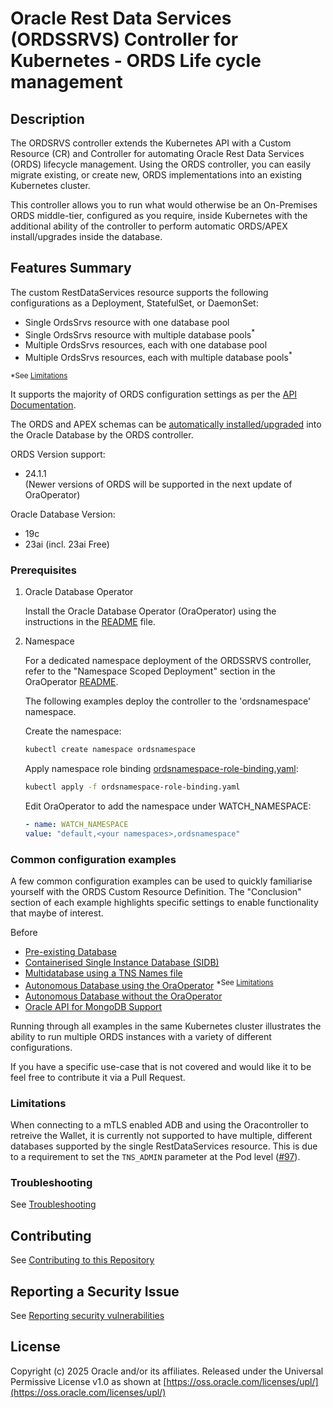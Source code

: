 # Oracle Rest Data Services (ORDSSRVS) Controller for Kubernetes -  ORDS Life cycle management


## Description

The ORDSRVS controller extends the Kubernetes API with a Custom Resource (CR) and Controller for automating Oracle Rest Data
Services (ORDS) lifecycle management.  Using the ORDS controller, you can easily migrate existing, or create new, ORDS implementations
into an existing Kubernetes cluster.  

This controller allows you to run what would otherwise be an On-Premises ORDS middle-tier, configured as you require, inside Kubernetes with the additional ability of the controller to perform automatic ORDS/APEX install/upgrades inside the database.

## Features Summary

The custom RestDataServices resource supports the following configurations as a Deployment, StatefulSet, or DaemonSet:

* Single OrdsSrvs resource with one database pool
* Single OrdsSrvs resource with multiple database pools<sup>*</sup>
* Multiple OrdsSrvs resources, each with one database pool
* Multiple OrdsSrvs resources, each with multiple database pools<sup>*</sup>

<sup>*See [Limitations](#limitations)</sup>

It supports the majority of ORDS configuration settings as per the [API Documentation](./api.md).

The ORDS and APEX schemas can be [automatically installed/upgraded](./autoupgrade.md) into the Oracle Database by the ORDS controller.

ORDS Version support: 
* 24.1.1  
(Newer versions of ORDS will be supported in the next update of OraOperator)

Oracle Database Version: 
* 19c
* 23ai (incl. 23ai Free)

### Prerequisites

1. Oracle Database Operator  

    Install the Oracle Database Operator (OraOperator) using the instructions in the [README](https://github.com/oracle/oracle-database-operator/blob/main/README.md) file.

1. Namespace  

    For a dedicated namespace deployment of the ORDSSRVS controller, refer to the "Namespace Scoped Deployment" section in the OraOperator [README](https://github.com/oracle/oracle-database-operator/blob/main/README.md#2-namespace-scoped-deployment).

    The following examples deploy the controller to the 'ordsnamespace' namespace.

    Create the namespace:
    ```bash
    kubectl create namespace ordsnamespace
    ```

    Apply namespace role binding [ordsnamespace-role-binding.yaml](./ordsnamespace-role-binding.yaml):
    ```bash
    kubectl apply -f ordsnamespace-role-binding.yaml
    ```

    Edit OraOperator to add the namespace under WATCH_NAMESPACE:
    ```yaml
    - name: WATCH_NAMESPACE
    value: "default,<your namespaces>,ordsnamespace"
    ```

### Common configuration examples

A few common configuration examples can be used to quickly familiarise yourself with the ORDS Custom Resource Definition.
The "Conclusion" section of each example highlights specific settings to enable functionality that maybe of interest.

Before 

* [Pre-existing Database](./examples/existing_db.md)
* [Containerised Single Instance Database (SIDB)](./examples/sidb_container.md)
* [Multidatabase using a TNS Names file](./examples/multi_pool.md)
* [Autonomous Database using the OraOperator](./examples/adb_oraoper.md) <sup>*See [Limitations](#limitations)</sup>
* [Autonomous Database without the OraOperator](./examples/adb.md)
* [Oracle API for MongoDB Support](./examples/mongo_api.md)

Running through all examples in the same Kubernetes cluster illustrates the ability to run multiple ORDS instances with a variety of different configurations.

If you have a specific use-case that is not covered and would like it to be feel free to contribute it via a Pull Request.

### Limitations

When connecting to a mTLS enabled ADB and using the Oracontroller to retreive the Wallet, it is currently not supported to have multiple, different databases supported by the single RestDataServices resource.  This is due to a requirement to set the `TNS_ADMIN` parameter at the Pod level ([#97](https://github.com/oracle/oracle-database-controller/issues/97)).

### Troubleshooting 
See [Troubleshooting](./TROUBLESHOOTING.md)

## Contributing
See [Contributing to this Repository](./CONTRIBUTING.md)

## Reporting a Security Issue

See [Reporting security vulnerabilities](./SECURITY.md)

## License

Copyright (c) 2025 Oracle and/or its affiliates.
Released under the Universal Permissive License v1.0 as shown at [https://oss.oracle.com/licenses/upl/](https://oss.oracle.com/licenses/upl/)
